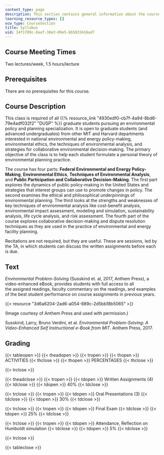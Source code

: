 ```yaml
---
content_type: page
description: This section contains general information about the course.
learning_resource_types: []
ocw_type: CourseSection
title: Syllabus
uid: 34f1789c-8aaf-38e3-09e5-bb5833416ad7
---
```


Course Meeting Times
--------------------

Two lectures/week, 1.5 hours/lecture

Prerequisites
-------------

There are no prerequisites for this course.

Course Description
------------------

This class is required of all {{% resource_link "4930edf0-cb7f-4a94-8bd6-79e4adf032f2" "DUSP" %}} graduate students pursuing an environmental policy and planning specialization. It is open to graduate students (and advanced undergraduates) from other MIT and Harvard departments interested in national environmental and energy policy-making, environmental ethics, the techniques of environmental analysis, and strategies for collaborative environmental decision-making. The primary objective of the class is to help each student formulate a personal theory of environmental planning practice.

The course has four parts: **Federal Environmental and Energy Policy-Making**, **Environmental Ethics**, **Techniques of Environmental Analysis**, and **Public Participation and Collaborative Decision-Making**. The first part explores the dynamics of public policy-making in the United States and strategies that interest groups can use to promote changes in policy. The second examines the ethical and philosophical underpinnings of environmental planning. The third looks at the strengths and weaknesses of key techniques of environmental analysis like cost-benefit analysis, environmental impact assessment, modeling and simulation, sustainability analysis, life cycle analysis, and risk assessment. The fourth part of the course explores collaborative decision-making and dispute resolution techniques as they are used in the practice of environmental and energy facility planning.

Recitations are not required, but they are useful. These are sessions, led by the TA, in which students can discuss the written assignments before each is due.

Text
----

_Environmental Problem-Solving_ (Susskind et. al, 2017, Anthem Press), a video-enhanced eBook, provides students with full access to all the assigned readings, faculty commentary on the readings, and examples of the best student performance on course assignments in previous years.

{{< resource "3d6a6204-2ad6-a054-889c-2d5bb18b5065" >}}

(Image courtesy of Anthem Press and used with permission.)

Susskind, Larry, Bruno Verdini, et al. _Environmental Problem-Solving: A Video-Enhanced Self Instructional e-Book from MIT_. Anthem Press, 2017.

Grading
-------

{{< tableopen >}}
{{< theadopen >}}
{{< tropen >}}
{{< thopen >}}
ACTIVITIES
{{< thclose >}}
{{< thopen >}}
PERCENTAGES
{{< thclose >}}

{{< trclose >}}

{{< theadclose >}}
{{< tropen >}}
{{< tdopen >}}
Written Assignments (4)
{{< tdclose >}}
{{< tdopen >}}
40%
{{< tdclose >}}

{{< trclose >}}
{{< tropen >}}
{{< tdopen >}}
Oral Presentations (3)
{{< tdclose >}}
{{< tdopen >}}
30%
{{< tdclose >}}

{{< trclose >}}
{{< tropen >}}
{{< tdopen >}}
Final Exam
{{< tdclose >}}
{{< tdopen >}}
25%
{{< tdclose >}}

{{< trclose >}}
{{< tropen >}}
{{< tdopen >}}
Attendance, Reflection on Humboldt simulation
{{< tdclose >}}
{{< tdopen >}}
5%
{{< tdclose >}}

{{< trclose >}}

{{< tableclose >}}
